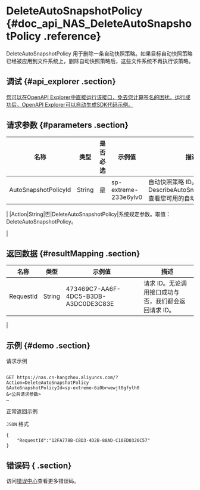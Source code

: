 # DeleteAutoSnapshotPolicy {#doc_api_NAS_DeleteAutoSnapshotPolicy .reference}

DeleteAutoSnapshotPolicy 用于删除一条自动快照策略。如果目标自动快照策略已经被应用到文件系统上，删除自动快照策略后，这些文件系统不再执行该策略。

## 调试 {#api_explorer .section}

[您可以在OpenAPI Explorer中直接运行该接口，免去您计算签名的困扰。运行成功后，OpenAPI Explorer可以自动生成SDK代码示例。](https://api.aliyun.com/#product=NAS&api=DeleteAutoSnapshotPolicy&type=RPC&version=2017-06-26)

## 请求参数 {#parameters .section}

|名称|类型|是否必选|示例值|描述|
|--|--|----|---|--|
|AutoSnapshotPolicyId|String|是|sp-extreme-233e6ylv0|自动快照策略 ID。您可以调用 DescribeAutoSnapshotPolicies 查看您可用的自动快照策略。

 |
|Action|String|否|DeleteAutoSnapshotPolicy|系统规定参数。取值：DeleteAutoSnapshotPolicy。

 |

## 返回数据 {#resultMapping .section}

|名称|类型|示例值|描述|
|--|--|---|--|
|RequestId|String|473469C7-AA6F-4DC5-B3DB-A3DC0DE3C83E|请求 ID。无论调用接口成功与否，我们都会返回请求 ID。

 |

## 示例 {#demo .section}

请求示例

``` {#request_demo}

GET https://nas.cn-hangzhou.aliyuncs.com/?Action=DeleteAutoSnapshotPolicy
&AutoSnapshotPolicyId=sp-extreme-6i0brwewjt0gfylh0
&<公共请求参数>
…

```

正常返回示例

`JSON` 格式

``` {#json_return_success_demo}
{
	"RequestId":"12FA778B-C8D3-4D2B-88AD-C10ED0326C57"
}
```

## 错误码 { .section}

访问[错误中心](https://error-center.aliyun.com/status/product/NAS)查看更多错误码。

